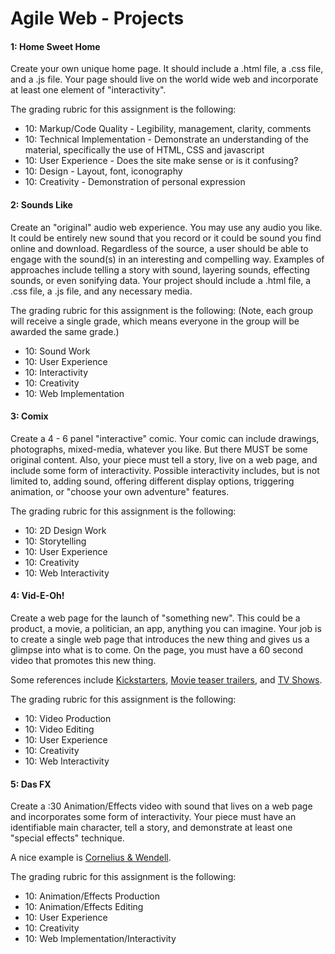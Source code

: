 Agile Web - Projects
====================

#### 1: Home Sweet Home
Create your own unique home page. It should include a .html file, a .css file, and a .js file. Your page should live on the world wide web and incorporate at least one element of "interactivity".

The grading rubric for this assignment is the following:
* 10: Markup/Code Quality - Legibility, management, clarity, comments
* 10: Technical Implementation - Demonstrate an understanding of the material, specifically the use of HTML, CSS and javascript
* 10: User Experience - Does the site make sense or is it confusing?
* 10: Design - Layout, font, iconography
* 10: Creativity - Demonstration of personal expression

#### 2: Sounds Like
Create an "original" audio web experience. You may use any audio you like. It could be entirely new sound that you record or it could be sound you find online and download.  Regardless of the source, a user should be able to engage with the sound(s) in an interesting and compelling way. Examples of approaches include telling a story with sound, layering sounds, effecting sounds, or even sonifying data. Your project should include a .html file, a .css file, a .js file, and any necessary media.

The grading rubric for this assignment is the following: (Note, each group will receive a single grade, which means everyone in the group will be awarded the same grade.)  
* 10: Sound Work
* 10: User Experience
* 10: Interactivity
* 10: Creativity
* 10: Web Implementation

#### 3: Comix

Create a 4 - 6 panel "interactive" comic. Your comic can include drawings, photographs, mixed-media, whatever you like. But there MUST be some original content. Also, your piece must tell a story, live on a web page, and include some form of interactivity. Possible interactivity includes, but is not limited to, adding sound, offering different display options, triggering animation, or "choose your own adventure" features.  

The grading rubric for this assignment is the following:  
* 10: 2D Design Work
* 10: Storytelling 
* 10: User Experience 
* 10: Creativity
* 10: Web Interactivity

#### 4: Vid-E-Oh!

Create a web page for the launch of "something new". This could be a product, a movie,  a politician, an app, anything you can imagine. Your job is to create a single web page that introduces the new thing and gives us a glimpse into what is to come. On the page, you must have a 60 second video that promotes this new thing.  

Some references include [Kickstarters](https://www.kickstarter.com/), [Movie teaser trailers](http://movies.disney.com/finding-dory), and [TV Shows](https://www.whoismrrobot.com/).

The grading rubric for this assignment is the following:  
* 10: Video Production
* 10: Video Editing
* 10: User Experience 
* 10: Creativity
* 10: Web Interactivity

#### 5: Das FX

Create a :30 Animation/Effects video with sound that lives on a web page and incorporates some form of interactivity. Your piece must have an identifiable main character, tell a story, and demonstrate at least one "special effects" technique.

A nice example is [Cornelius & Wendell](http://nme247.nyuad.im/Animation%20project/Animation.html).

The grading rubric for this assignment is the following:
* 10: Animation/Effects Production
* 10: Animation/Effects Editing 
* 10: User Experience
* 10: Creativity 
* 10: Web Implementation/Interactivity
